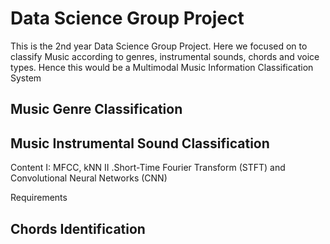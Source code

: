 # Data Science Group Project
This is the 2nd year Data Science Group Project. Here we focused on to classify Music according to genres, instrumental sounds, chords and voice types. Hence this would be a Multimodal Music Information Classification System
## Music Genre Classification

## Music Instrumental Sound Classification
Content
 I:  MFCC, kNN
 II .Short-Time Fourier Transform (STFT) and Convolutional Neural Networks (CNN)
 
Requirements
 
## Chords Identification
